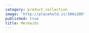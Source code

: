 ```yaml
---
category: product_collection
image: 'http://placehold.it/300x200'
published: true
title: Mermaids
---
```

 